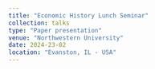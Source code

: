 ```yaml
---
title: "Economic History Lunch Seminar"
collection: talks
type: "Paper presentation"
venue: "Northwestern University"
date: 2024-23-02
location: "Evanston, IL - USA"
---
```

